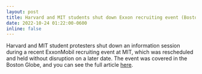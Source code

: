 ```yaml
---
layout: post
title: Harvard and MIT students shut down Exxon recruiting event (Boston Globe)
date: 2022-10-24 01:22:00-0600
inline: false
---
```


Harvard and MIT student protesters shut down an information session during a recent ExxonMobil recruiting event at MIT, which was rescheduled and held without disruption on a later date. The event was covered in the Boston Globe, and you can see the full article <a href="https://www.bostonglobe.com/2022/10/24/science/student-activists-shut-down-exxon-recruiting-events/">here</a>.
